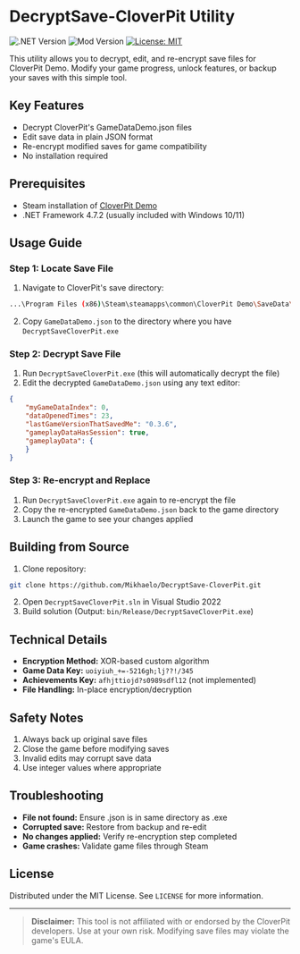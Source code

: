 # DecryptSave-CloverPit Utility

![.NET Version](https://img.shields.io/badge/.NET%20Framework-4.7.2-blue)
![Mod Version](https://img.shields.io/badge/version-1-green)
[![License: MIT](https://img.shields.io/badge/License-MIT-yellow.svg)](https://opensource.org/licenses/MIT)

This utility allows you to decrypt, edit, and re-encrypt save files for CloverPit Demo. Modify your game progress, unlock features, or backup your saves with this simple tool.

## Key Features
- Decrypt CloverPit's GameDataDemo.json files
- Edit save data in plain JSON format
- Re-encrypt modified saves for game compatibility
- No installation required

## Prerequisites
- Steam installation of [CloverPit Demo](https://store.steampowered.com/app/2692780/CloverPit/)
- .NET Framework 4.7.2 (usually included with Windows 10/11)

## Usage Guide

### Step 1: Locate Save File
1. Navigate to CloverPit's save directory:
```bash
...\Program Files (x86)\Steam\steamapps\common\CloverPit Demo\SaveData\GameData
```
2. Copy `GameDataDemo.json` to the directory where you have `DecryptSaveCloverPit.exe`

### Step 2: Decrypt Save File
1. Run `DecryptSaveCloverPit.exe` (this will automatically decrypt the file)
2. Edit the decrypted `GameDataDemo.json` using any text editor:
```json
{
    "myGameDataIndex": 0,
    "dataOpenedTimes": 23,
    "lastGameVersionThatSavedMe": "0.3.6",
    "gameplayDataHasSession": true,
    "gameplayData": {
    }
}
```

### Step 3: Re-encrypt and Replace
1. Run `DecryptSaveCloverPit.exe` again to re-encrypt the file
2. Copy the re-encrypted `GameDataDemo.json` back to the game directory
3. Launch the game to see your changes applied

## Building from Source
1. Clone repository:
```bash
git clone https://github.com/Mikhaelo/DecryptSave-CloverPit.git
```
2. Open `DecryptSaveCloverPit.sln` in Visual Studio 2022
3. Build solution (Output: `bin/Release/DecryptSaveCloverPit.exe`)

## Technical Details
- **Encryption Method:** XOR-based custom algorithm
- **Game Data Key:** `uoiyiuh_+=-5216gh;lj??!/345`
- **Achievements Key:** `afhjttiojd?s0989sdfl12` (not implemented)
- **File Handling:** In-place encryption/decryption

## Safety Notes
1. Always back up original save files
2. Close the game before modifying saves
3. Invalid edits may corrupt save data
4. Use integer values where appropriate

## Troubleshooting
- **File not found:** Ensure .json is in same directory as .exe
- **Corrupted save:** Restore from backup and re-edit
- **No changes applied:** Verify re-encryption step completed
- **Game crashes:** Validate game files through Steam

## License
Distributed under the MIT License. See `LICENSE` for more information.

---
> **Disclaimer:** This tool is not affiliated with or endorsed by the CloverPit developers. Use at your own risk. Modifying save files may violate the game's EULA.
